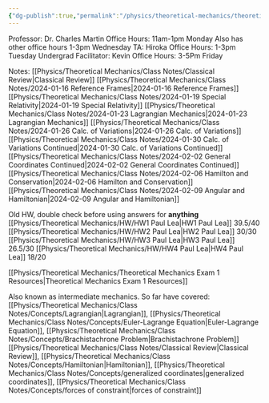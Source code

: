 ```yaml
---
{"dg-publish":true,"permalink":"/physics/theoretical-mechanics/theoretical-mechanics/"}
---
```


Professor: Dr. Charles Martin
Office Hours: 11am-1pm Monday
Also has other office hours 1-3pm Wednesday
TA: Hiroka
Office Hours: 1-3pm Tuesday
Undergrad Facilitator: Kevin
Office Hours: 
3-5Pm Friday

Notes: 
[[Physics/Theoretical Mechanics/Class Notes/Classical  Review\|Classical  Review]]
[[Physics/Theoretical Mechanics/Class Notes/2024-01-16  Reference Frames\|2024-01-16  Reference Frames]]
[[Physics/Theoretical Mechanics/Class Notes/2024-01-19 Special Relativity\|2024-01-19 Special Relativity]]
[[Physics/Theoretical Mechanics/Class Notes/2024-01-23 Lagrangian Mechanics\|2024-01-23 Lagrangian Mechanics]]
[[Physics/Theoretical Mechanics/Class Notes/2024-01-26 Calc. of Variations\|2024-01-26 Calc. of Variations]]
[[Physics/Theoretical Mechanics/Class Notes/2024-01-30 Calc. of Variations Continued\|2024-01-30 Calc. of Variations Continued]]
[[Physics/Theoretical Mechanics/Class Notes/2024-02-02 General Coordinates Continued\|2024-02-02 General Coordinates Continued]]
[[Physics/Theoretical Mechanics/Class Notes/2024-02-06 Hamilton and Conservation\|2024-02-06 Hamilton and Conservation]]
[[Physics/Theoretical Mechanics/Class Notes/2024-02-09 Angular and Hamiltonian\|2024-02-09 Angular and Hamiltonian]]

Old HW, double check before using answers for **anything**
[[Physics/Theoretical Mechanics/HW/HW1 Paul Lea\|HW1 Paul Lea]] 39.5/40
[[Physics/Theoretical Mechanics/HW/HW2 Paul Lea\|HW2 Paul Lea]] 30/30
[[Physics/Theoretical Mechanics/HW/HW3 Paul Lea\|HW3 Paul Lea]] 26.5/30
[[Physics/Theoretical Mechanics/HW/HW4 Paul Lea\|HW4 Paul Lea]] 18/20

[[Physics/Theoretical Mechanics/Theoretical Mechanics Exam 1 Resources\|Theoretical Mechanics Exam 1 Resources]]

Also known as intermediate mechanics. So far have covered: 
[[Physics/Theoretical Mechanics/Class Notes/Concepts/Lagrangian\|Lagrangian]], [[Physics/Theoretical Mechanics/Class Notes/Concepts/Euler-Lagrange Equation\|Euler-Lagrange Equation]], [[Physics/Theoretical Mechanics/Class Notes/Concepts/Brachistachrone Problem\|Brachistachrone Problem]] 
[[Physics/Theoretical Mechanics/Class Notes/Classical  Review\|Classical  Review]], [[Physics/Theoretical Mechanics/Class Notes/Concepts/Hamiltonian\|Hamiltonian]], [[Physics/Theoretical Mechanics/Class Notes/Concepts/generalized coordinates\|generalized coordinates]], [[Physics/Theoretical Mechanics/Class Notes/Concepts/forces of constraint\|forces of constraint]] 





